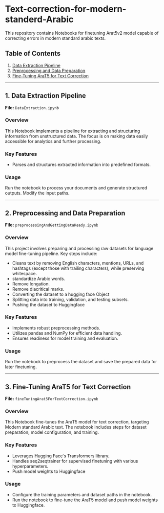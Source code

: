 # Text-correction-for-modern-standerd-Arabic

This repository contains Notebooks for finetuning Arat5v2 model capable of correcting errors in  modern standard arabic texts.


## Table of Contents

1. [Data Extraction Pipeline](#1-data-extraction-pipeline)
2. [Preprocessing and Data Preparation](#2-preprocessing-and-data-preparation)
3. [Fine-Tuning AraT5 for Text Correction](#3-fine-tuning-arat5-for-text-correction)

---


## 1. Data Extraction Pipeline

**File:** `DataExtraction.ipynb`

### Overview
This Notebook implements a pipeline for extracting and structuring information from unstructured data. The focus is on making data easily accessible for analytics and further processing.

### Key Features
- Parses and structures extracted information into predefined formats.

### Usage
Run the notebook to process your documents and generate structured outputs. Modify the input paths.

---

## 2. Preprocessing and Data Preparation

**File:** `preprocessingAndGettingDataReady.ipynb`

### Overview
This project involves preparing and processing raw datasets for language model fine-tuning pipeline. Key steps include:

- Cleans text by removing English characters, mentions, URLs, and hashtags (except those with trailing characters), while preserving whitespace.
- standardize Arabic words.
- Remove longation.
- Remove diacritical marks.
- Converting the dataset to a hugging face Object
- Splitting data into training, validation, and testing subsets.
- Pushing the dataset to Huggingface

### Key Features
- Implements robust preprocessing methods.
- Utilizes pandas and NumPy for efficient data handling.
- Ensures readiness for model training and evaluation.

### Usage
Run the notebook to preprocess the dataset and save the prepared data for later finetuning.

---

## 3. Fine-Tuning AraT5 for Text Correction

**File:** `fineTuningArat5ForTextCorrection.ipynb`

### Overview
This Notebook fine-tunes the AraT5 model for text correction, targeting Modern standard Arabic text. The notebook includes steps for dataset preparation, model configuration, and training.

### Key Features
- Leverages Hugging Face's Transformers library.
- Handles seq2seqtrainer for supervised finetuning with various hyperparameters.
- Push model weights to Huggingface

### Usage
- Configure the training parameters and dataset paths in the notebook.
- Run the notebook to fine-tune the AraT5 model and push model weights to Huggingface.

